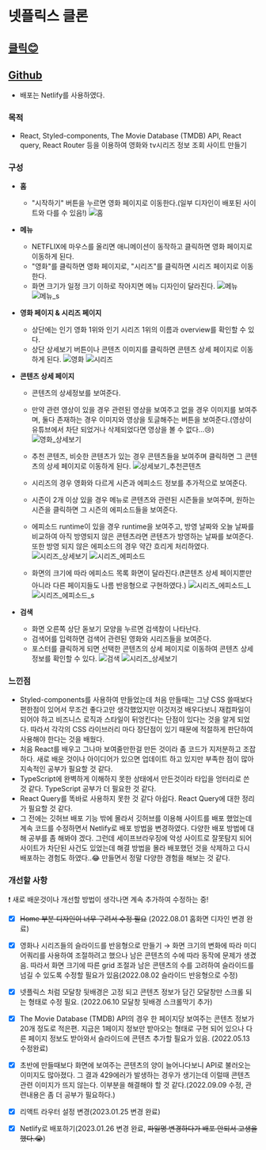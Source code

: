 # 넷플릭스 클론

## [클릭😊](https://fabulous-alfajores-b30029.netlify.app)

## [Github](https://github.com/jeong922/react-masterclass-nomflix)

- 배포는 Netlify를 사용하였다.

### 목적

- React, Styled-components, The Movie Database (TMDB) API, React query, React Router 등을 이용하여 영화와 tv시리즈 정보 조회 사이트 만들기

### 구성

- **홈**

  - "시작하기" 버튼을 누르면 영화 페이지로 이동한다.(일부 디자인이 배포된 사이트와 다를 수 있음!)
    ![홈](/projectsImage/NetflixClone/home.gif)

- **메뉴**

  - NETFLIX에 마우스를 올리면 애니메이션이 동작하고 클릭하면 영화 페이지로 이동하게 된다.
  - "영화"를 클릭하면 영화 페이지로, "시리즈"를 클릭하면 시리즈 페이지로 이동한다.
  - 화면 크기가 일정 크기 이하로 작아지면 메뉴 디자인이 달라진다.
    ![메뉴](/projectsImage/NetflixClone/메뉴.gif)
    ![메뉴_s](/projectsImage/NetflixClone/메뉴_S.png)

- **영화 페이지 & 시리즈 페이지**

  - 상단에는 인기 영화 1위와 인기 시리즈 1위의 이름과 overview를 확인할 수 있다.
  - 상단 상세보기 버튼이나 콘텐츠 이미지를 클릭하면 콘텐츠 상세 페이지로 이동하게 된다.
    ![영화](/projectsImage/NetflixClone/영화.gif)
    ![시리즈](/projectsImage/NetflixClone/시리즈.gif)

- **콘텐츠 상세 페이지**

  - 콘텐츠의 상세정보를 보여준다.
  - 만약 관련 영상이 있을 경우 관련된 영상을 보여주고 없을 경우 이미지를 보여주며, 둘다 존재하는 경우 이미지와 영상을 토글해주는 버튼을 보여준다.(영상이 유튜브에서 차단 되었거나 삭제되었다면 영상을 볼 수 없다...😢)
    ![영화_상세보기](/projectsImage/NetflixClone/영화_상세보기.gif)

  - 추천 콘텐츠, 비슷한 콘텐츠가 있는 경우 콘텐츠들을 보여주며 클릭하면 그 콘텐츠의 상세 페이지로 이동하게 된다.
    ![상세보기_추천콘텐츠](/projectsImage/NetflixClone/상세보기_추천콘텐츠.gif)

  - 시리즈의 경우 영화와 다르게 시즌과 에피소드 정보를 추가적으로 보여준다.
  - 시즌이 2개 이상 있을 경우 메뉴로 콘텐츠와 관련된 시즌들을 보여주며, 원하는 시즌을 클릭하면 그 시즌의 에피소드들을 보여준다.
  - 에피소드 runtime이 있을 경우 runtime을 보여주고, 방영 날짜와 오늘 날짜를 비교하여 아직 방영되지 않은 콘텐츠라면 콘텐츠가 방영하는 날짜를 보여준다. 또한 방영 되지 않은 에피소드의 경우 약간 흐리게 처리하였다.
    ![시리즈_상세보기](/projectsImage/NetflixClone/시리즈_상세보기.gif)
    ![시리즈_에피소드](/projectsImage/NetflixClone/시리즈_에피소드.gif)

  - 화면의 크기에 따라 에피소드 목록 화면이 달라진다.(❗콘텐츠 상세 페이지뿐만 아니라 다른 페이지들도 나름 반응형으로 구현하였다.)
    ![시리즈_에피소드_L](/projectsImage/NetflixClone/시리즈_에피소드_L.jpg)
    ![시리즈_에피소드_s](/projectsImage/NetflixClone/시리즈_에피소드_s.jpg)

- **검색**

  - 화면 오른쪽 상단 돋보기 모양을 누르면 검색창이 나타난다.
  - 검색어를 입력하면 검색어 관련된 영화와 시리즈들을 보여준다.
  - 포스터를 클릭하게 되면 선택한 콘텐츠의 상세 페이지로 이동하여 콘텐츠 상세정보를 확인할 수 있다.
    ![검색](/projectsImage/NetflixClone/검색.gif)
    ![시리즈_상세보기](/projectsImage/NetflixClone/시리즈_상세보기.gif)

### 느낀점

- Styled-components를 사용하여 만들었는데 처음 만들때는 그냥 CSS 쓸때보다 편한점이 있어서 무조건 좋다고만 생각했었지만 이것저것 배우다보니 재컴파일이 되어야 하고 비즈니스 로직과 스타일이 뒤엉킨다는 단점이 있다는 것을 알게 되었다. 따라서 각각의 CSS 라이브러리 마다 장단점이 있기 때문에 적절하게 판단하여 사용해야 한다는 것을 배웠다.
- 처음 React를 배우고 그나마 보여줄만한걸 만든 것이라 좀 코드가 지저분하고 조잡하다. 새로 배운 것이나 아이디어가 있으면 업데이트 하고 있지만 부족한 점이 많아 지속적인 공부가 필요할 것 같다.
- TypeScript에 완벽하게 이해하지 못한 상태에서 만든것이라 타입을 엉터리로 쓴 것 같다. TypeScript 공부가 더 필요한 것 같다.
- React Query를 똑바로 사용하지 못한 것 같다 아쉽다. React Query에 대한 정리가 필요할 것 같다.
- 그 전에는 깃허브 배포 기능 밖에 몰라서 깃허브를 이용해 사이트를 배포 했었는데 계속 코드를 수정하면서 Netlify로 배포 방법을 변경하였다. 다양한 배포 방법에 대해 공부를 좀 해봐야 겠다. 그런데 세이프브라우징에 악성 사이트로 잘못탐지 되어 사이트가 차단된 사건도 있었는데 해결 방법을 몰라 배포했던 것을 삭제하고 다시 배포하는 경험도 하였다..😂 만들면서 정말 다양한 경험을 해보는 것 같다.

### 개선할 사항

❗ 새로 배운것이나 개선할 방법이 생각나면 계속 추가하여 수정하는 중!

- [x] ~~Home 부분 디자인이 너무 구려서 수정 필요~~ (2022.08.01 홈화면 디자인 변경 완료)

- [x] 영화나 시리즈들의 슬라이드를 반응형으로 만들기 → 화면 크기의 변화에 따라 미디어쿼리를 사용하여 조절하려고 했으나 남은 콘텐츠의 수에 따라 동작에 문제가 생겼음. 따라서 화면 크기에 따른 grid 조절과 남은 콘텐츠의 수를 고려하여 슬라이드를 넘길 수 있도록 수정할 필요가 있음(2022.08.02 슬라이드 반응형으로 수정)

- [x] 넷플릭스 처럼 모달창 뒷배경은 고정 되고 콘텐츠 정보가 담긴 모달창만 스크롤 되는 형태로 수정 필요. (2022.06.10 모달창 뒷배경 스크롤막기 추가)

- [x] The Movie Database (TMDB) API의 경우 한 페이지당 보여주는 콘텐츠 정보가 20개 정도로 적은편. 지금은 1페이지 정보만 받아오는 형태로 구현 되어 있으나 다른 페이지 정보도 받아와서 슬라이드에 콘텐츠 추가할 필요가 있음. (2022.05.13 수정완료)

- [x] 초반에 만들때보다 화면에 보여주는 콘텐츠의 양이 늘어나다보니 API로 불러오는 이미지도 많아졌다. 그 결과 429에러가 발생하는 경우가 생기는데 이럴때 콘텐츠 관련 이미지가 뜨지 않는다. 이부분을 해결해야 할 것 같다.(2022.09.09 수정, 관련내용은 좀 더 공부가 필요하다.)

- [x] 리액트 라우터 설정 변경(2023.01.25 변경 완료)

- [x] Netlify로 배포하기(2023.01.26 변경 완료, ~~파일명 변경하다가 배포 안되서 고생을 했다.😭~~)
